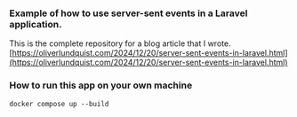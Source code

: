 ### Example of how to use server-sent events in a Laravel application.
This is the complete repository for a blog article that I wrote.
[https://oliverlundquist.com/2024/12/20/server-sent-events-in-laravel.html](https://oliverlundquist.com/2024/12/20/server-sent-events-in-laravel.html)

### How to run this app on your own machine
```
docker compose up --build
```
